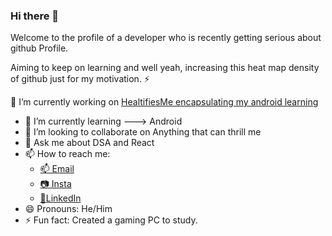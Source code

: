 ### Hi there 👋
Welcome to the profile of a developer who is recently getting serious about github Profile.

Aiming to keep on learning and well yeah, increasing this heat map density of github just for my motivation. ⚡

🔭 I’m currently working on [HealtifiesMe encapsulating my android learning](https://github.com/mrintro/HealtifiesMe)
- 🌱 I’m currently learning ---> Android 
- 👯 I’m looking to collaborate on Anything that can thrill me
- 💬 Ask me about DSA and React
- 📫 How to reach me: 
  -   [📫 Email](aniketpanwar.1998@gmail.com) 
  -   [📷 Insta](https://www.instagram.com/_header_bug_/)
  -   [📝LinkedIn](www.linkedin.com/in/aniket-panwar)
- 😄 Pronouns: He/Him
- ⚡ Fun fact: Created a gaming PC to study.

<!--
**mrintro/mrintro** is a ✨ _special_ ✨ repository because its `README.md` (this file) appears on your GitHub profile.

Here are some ideas to get you started:

- 🔭 I’m currently working on ...
- 🌱 I’m currently learning ...
- 👯 I’m looking to collaborate on ...
- 🤔 I’m looking for help with ...
- 💬 Ask me about ...
- 📫 How to reach me: ...
- 😄 Pronouns: ...
- ⚡ Fun fact: ...
-->
